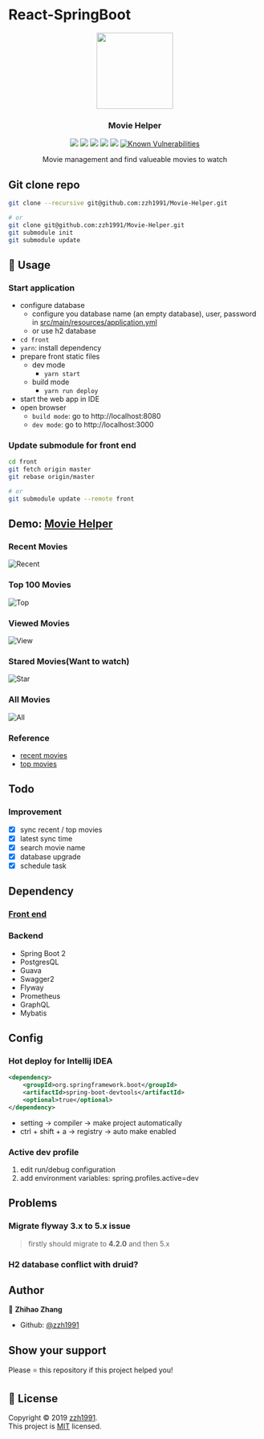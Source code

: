 # React-SpringBoot

<p align="center">
    <a href="http://movie.zzhpro.com">
        <img src="./src/main/resources/static/favicon.ico" width="152">
    </a>
    <h3 align="center">Movie Helper</h3>
    <p align="center">
        <a href="https://github.com/zzh1991/React-SpringBoot/blob/master/LICENSE"><img src="https://img.shields.io/github/license/zzh1991/React-SpringBoot.svg"></a>
        <a href="#"><img src="https://img.shields.io/github/languages/top/zzh1991/React-SpringBoot.svg"></a>
        <a href="#"><img src="https://img.shields.io/github/languages/count/zzh1991/React-SpringBoot.svg"></a>
        <a href="#"><img src="https://img.shields.io/github/search/zzh1991/React-SpringBoot/goto.svg"></a>
        <a href="https://github.com/zzh1991/React-SpringBoot/blob/master/.travis.yml"><img src="https://img.shields.io/travis/zzh1991/React-SpringBoot/master.svg"></a>
        <a href="https://snyk.io/test/github/zzh1991/React-SpringBoot?targetFile=pom.xml"><img src="https://snyk.io/test/github/zzh1991/React-SpringBoot/badge.svg?targetFile=pom.xml" alt="Known Vulnerabilities" data-canonical-src="https://snyk.io/test/github/zzh1991/React-SpringBoot?targetFile=pom.xml" style="max-width:100%;"></a>
    </p>
    <p align="center">
        Movie management and find valueable movies to watch<br>
    </p>
</p>

## Git clone repo

```bash
git clone --recursive git@github.com:zzh1991/Movie-Helper.git

# or
git clone git@github.com:zzh1991/Movie-Helper.git
git submodule init
git submodule update
```

## 🚀 Usage

### Start application

- configure database
    - configure you database name (an empty database), user, password in [src/main/resources/application.yml](https://github.com/zzh1991/React-SpringBoot/blob/master/src/main/resources/application.yml)
    - or use h2 database
- `cd front`
- `yarn`: install dependency
- prepare front static files
  - dev mode
    - `yarn start`
  - build mode
    - `yarn run deploy`
- start the web app in IDE
- open browser
  - `build mode`: go to http://localhost:8080
  - `dev mode`: go to http://localhost:3000

### Update submodule for front end

```bash
cd front
git fetch origin master
git rebase origin/master

# or
git submodule update --remote front
```

## Demo: [Movie Helper](http://movie.zzhpro.com)

### Recent Movies

![Recent](./pictures/recent-movie-1907.png)

### Top 100 Movies

![Top](./pictures/top-movie-1907.png)

### Viewed Movies

![View](./pictures/view-movie.png)

### Stared Movies(Want to watch)

![Star](./pictures/star-movie.png)

### All Movies

![All](./pictures/all-movie.png)

### Reference

- [recent movies](https://movie.douban.com/)
- [top movies](https://movie.douban.com/top250?start=0&filter=)

## Todo

### Improvement

- [x] sync recent / top movies
- [x] latest sync time
- [x] search movie name
- [x] database upgrade
- [x] schedule task

## Dependency

### [Front end](https://github.com/zzh1991/movie-helper-front)

### Backend

- Spring Boot 2
- PostgresQL
- Guava
- Swagger2
- Flyway
- Prometheus
- GraphQL
- Mybatis

## Config

### Hot deploy for Intellij IDEA

```xml
<dependency>
    <groupId>org.springframework.boot</groupId>
    <artifactId>spring-boot-devtools</artifactId>
    <optional>true</optional>
</dependency>
```

- setting -> compiler -> make project automatically
- ctrl + shift + a -> registry -> auto make enabled

### Active dev profile

1. edit run/debug configuration
2. add environment variables: spring.profiles.active=dev

## Problems

### Migrate flyway 3.x to 5.x issue

> firstly should migrate to **4.2.0** and then 5.x

### H2 database conflict with druid?

## Author

👤 **Zhihao Zhang**

- Github: [@zzh1991](https://github.com/zzh1991)

## Show your support

Please ⭐️ this repository if this project helped you!

## 📝 License

Copyright © 2019 [zzh1991](https://github.com/zzh1991).<br />
This project is [MIT](https://github.com/zzh1991/React-SpringBoot/blob/master/LICENSE) licensed.
